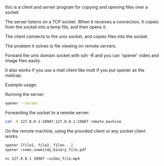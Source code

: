 this is a client and server program for copying and opening files over a socket

The server listens on a TCP socket.
When it receives a connection, it copies from the socket into a temp file,
and then opens it.

The client connects to the unix socket, and copies files into the socket.


The problem it solves is file viewing on remote servers.

Forward the unix domain socket with ssh -R and you can 'opener' video and image files easily. 

It also works if you use a mail client like mutt if you put opener as the mailcap.


Example usage:

Running the server:
```bash
opener --server
```

Forwarding the socket to a remote server:
```bash
ssh -R 127.0.0.1:10987:127.0.0.1:10987 remote_machine
```

On the remote machine, using the provided client or any socket client works.
```bash
opener [file1, file2, filen...]
opener <some_unweildy_binary_file.pdf

nc 127.0.0.1 10987 <video_file.mp4
```
